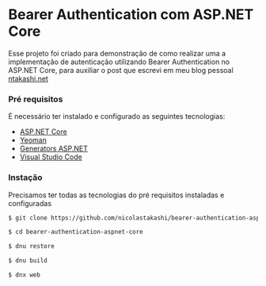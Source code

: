 # Bearer Authentication com ASP.NET Core

Esse projeto foi criado para demonstração de como realizar uma a implementação de autenticação utilizando Bearer Authentication no ASP.NET Core, para auxiliar o post que escrevi em meu blog pessoal [ntakashi.net]

### Pré requisitos

É necessário ter instalado e configurado as seguintes tecnologias:

* [ASP.NET Core]
* [Yeoman]
* [Generators ASP.NET]
* [Visual Studio Code]

### Instação

Precisamos ter todas as tecnologias do pré requisitos instaladas e configuradas

```sh
$ git clone https://github.com/nicolastakashi/bearer-authentication-aspnet-core.git
```

```sh
$ cd bearer-authentication-aspnet-core
```
```sh
$ dnu restore
```
```sh
$ dnu build
```
```sh
$ dnx web
```


[//]: # (These are reference links used in the body of this note and get stripped out when the markdown processor does its job. There is no need to format nicely because it shouldn't be seen. Thanks SO - http://stackoverflow.com/questions/4823468/store-comments-in-markdown-syntax)


   [Yeoman]: <http://yeoman.io/>
   [ASP.NET Core]: <http://docs.asp.net/en/latest/getting-started/index.html>
   [Generators ASP.NET]: <https://www.npmjs.com/package/generator-aspnet>
   [Visual Studio Code]: <https://code.visualstudio.com/>
   [ntakashi.net]: <http://ntakashi.net/?p=7051&preview=true>


